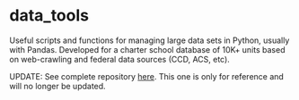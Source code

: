 # data_tools
Useful scripts and functions for managing large data sets in Python, usually with Pandas. Developed for a charter school database of 10K+ units based on web-crawling and federal data sources (CCD, ACS, etc).

UPDATE: See complete repository [here](https://github.com/URAP-charter/data_management). This one is only for reference and will no longer be updated.
